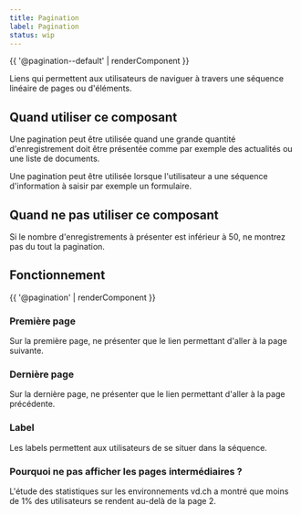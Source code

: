 ```yaml
--- 
title: Pagination 
label: Pagination 
status: wip 
---
```


{{ '@pagination--default' | renderComponent }}

Liens qui permettent aux utilisateurs de naviguer à travers une séquence
linéaire de pages ou d'éléments.

## Quand utiliser ce composant

Une pagination peut être utilisée quand une grande quantité d'enregistrement
doit être présentée comme par exemple des actualités ou une liste de documents.

Une pagination peut être utilisée lorsque l'utilisateur a une séquence
d'information à saisir par exemple un formulaire.

## Quand ne pas utiliser ce composant

Si le nombre d'enregistrements à présenter est inférieur à 50, ne montrez pas du
tout la pagination.

## Fonctionnement

{{ '@pagination' | renderComponent }}

### Première page

Sur la première page, ne présenter que le lien permettant d'aller à la page
suivante.

### Dernière page

Sur la dernière page, ne présenter que le lien permettant d'aller à la page
précédente.

### Label

Les labels permettent aux utilisateurs de se situer dans la séquence.

### Pourquoi ne pas afficher les pages intermédiaires ?

L'étude des statistiques sur les environnements vd.ch a montré que moins de 1%
des utilisateurs se rendent au-delà de la page 2.

